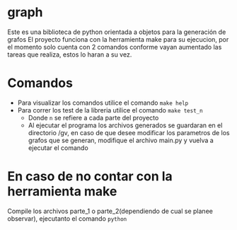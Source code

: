 # graph
Este es una biblioteca de python orientada a objetos para la generación de grafos
El proyecto funciona con la herramienta make para su ejecucion, por el momento solo cuenta con 2 comandos conforme vayan aumentado las tareas que realiza, estos lo haran a su vez.

# Comandos
- Para visualizar los comandos utilice el comando `make help`
- Para correr los test de la libreria utilice el comando `make test_n`
	- Donde `n` se refiere a cada parte del proyecto
	- Al ejecutar el programa los archivos generados se guardaran en el directorio /gv, en caso de que desee modificar los parametros de los grafos que se generan, modifique el archivo main.py y vuelva a ejecutar el comando

# En caso de no contar con la herramienta make
Compile los archivos parte_1 o parte_2(dependiendo de cual se planee observar), ejecutanto el comando `python`
